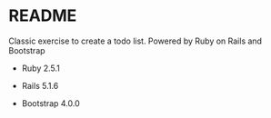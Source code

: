 # README

Classic exercise to create a todo list. Powered by Ruby on Rails and Bootstrap

* Ruby 2.5.1

* Rails 5.1.6

* Bootstrap 4.0.0
